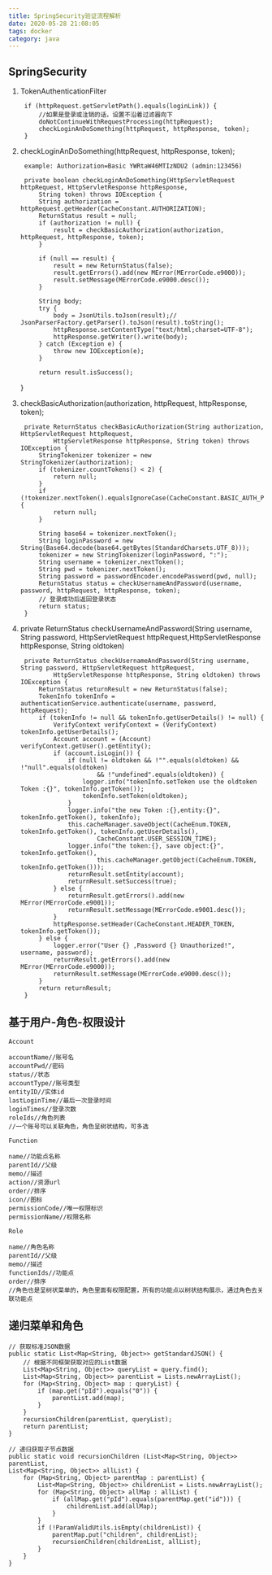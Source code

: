 ```yaml
---
title: SpringSecurity验证流程解析
date: 2020-05-28 21:08:05
tags: docker
category: java
---
```


## SpringSecurity ##

1. TokenAuthenticationFilter
 
		if (httpRequest.getServletPath().equals(loginLink)) {
			//如果是登录或注销的话，设置不沿着过滤器向下
			doNotContinueWithRequestProcessing(httpRequest);
			checkLoginAnDoSomething(httpRequest, httpResponse, token);
		}

2. checkLoginAnDoSomething(httpRequest, httpResponse, token);

		example: Authorization=Basic YWRtaW46MTIzNDU2 (admin:123456)

		private boolean checkLoginAnDoSomething(HttpServletRequest httpRequest, HttpServletResponse httpResponse,
			String token) throws IOException {
			String authorization = httpRequest.getHeader(CacheConstant.AUTHORIZATION);
			ReturnStatus result = null;
			if (authorization != null) {
				result = checkBasicAuthorization(authorization, httpRequest, httpResponse, token);
			}
	
			if (null == result) {
				result = new ReturnStatus(false);
				result.getErrors().add(new MError(MErrorCode.e9000));
				result.setMessage(MErrorCode.e9000.desc());
			}
	
			String body;
			try {
				body = JsonUtils.toJson(result);// JsonParserFactory.getParser().toJson(result).toString();
				httpResponse.setContentType("text/html;charset=UTF-8");
				httpResponse.getWriter().write(body);
			} catch (Exception e) {
				throw new IOException(e);
			}
	
			return result.isSuccess();
	}

3. checkBasicAuthorization(authorization, httpRequest, httpResponse, token);

	    private ReturnStatus checkBasicAuthorization(String authorization, HttpServletRequest httpRequest,
				HttpServletResponse httpResponse, String token) throws IOException {
			StringTokenizer tokenizer = new StringTokenizer(authorization);
			if (tokenizer.countTokens() < 2) {
				return null;
			}
			if (!tokenizer.nextToken().equalsIgnoreCase(CacheConstant.BASIC_AUTH_PREFIX)) {
				return null;
			}
	
			String base64 = tokenizer.nextToken();
			String loginPassword = new String(Base64.decode(base64.getBytes(StandardCharsets.UTF_8)));
			tokenizer = new StringTokenizer(loginPassword, ":");
			String username = tokenizer.nextToken();
			String pwd = tokenizer.nextToken();
			String password = passwordEncoder.encodePassword(pwd, null);
			ReturnStatus status = checkUsernameAndPassword(username, password, httpRequest, httpResponse, token);
			// 登录成功后返回登录状态
			return status;
		}

3. private ReturnStatus checkUsernameAndPassword(String username, String password, HttpServletRequest httpRequest,HttpServletResponse httpResponse, String oldtoken)

		private ReturnStatus checkUsernameAndPassword(String username, String password, HttpServletRequest httpRequest,
				HttpServletResponse httpResponse, String oldtoken) throws IOException {
			ReturnStatus returnResult = new ReturnStatus(false);
			TokenInfo tokenInfo = authenticationService.authenticate(username, password, httpRequest);
			if (tokenInfo != null && tokenInfo.getUserDetails() != null) {
				VerifyContext verifyContext = (VerifyContext) tokenInfo.getUserDetails();
				Account account = (Account) verifyContext.getUser().getEntity();
				if (account.isLogin()) {
					if (null != oldtoken && !"".equals(oldtoken) && !"null".equals(oldtoken)
							&& !"undefined".equals(oldtoken)) {
						logger.info("tokenInfo.setToken use the oldtoken Token :{}", tokenInfo.getToken());
						tokenInfo.setToken(oldtoken);
					}
					logger.info("the new Token :{},entity:{}", tokenInfo.getToken(), tokenInfo);
					this.cacheManager.saveObject(CacheEnum.TOKEN, tokenInfo.getToken(), tokenInfo.getUserDetails(),
							CacheConstant.USER_SESSION_TIME);
					logger.info("the token:{}, save object:{}", tokenInfo.getToken(),
							this.cacheManager.getObject(CacheEnum.TOKEN, tokenInfo.getToken()));
					returnResult.setEntity(account);
					returnResult.setSuccess(true);
				} else {
					returnResult.getErrors().add(new MError(MErrorCode.e9001));
					returnResult.setMessage(MErrorCode.e9001.desc());
				}
				httpResponse.setHeader(CacheConstant.HEADER_TOKEN, tokenInfo.getToken());
			} else {
				logger.error("User {} ,Password {} Unauthorized!", username, password);
				returnResult.getErrors().add(new MError(MErrorCode.e9000));
				returnResult.setMessage(MErrorCode.e9000.desc());
			}
			return returnResult;
		}

## 基于用户-角色-权限设计 ##

	Account

	accountName//账号名
	accountPwd//密码
	status//状态
	accountType//账号类型
	entityID//实体id
	lastLoginTime//最后一次登录时间
	loginTimes//登录次数
	roleIds//角色列表
	//一个账号可以关联角色，角色呈树状结构，可多选
	
	Function
	
	name//功能点名称
	parentId//父级
	memo//描述
	action//资源url
	order//排序
	icon//图标
	permissionCode//唯一权限标识
	permissionName//权限名称

	Role

	name//角色名称
	parentId//父级
	memo//描述
	functionIds//功能点
	order//排序
	//角色也是呈树状菜单的，角色里面有权限配置，所有的功能点以树状结构展示，通过角色去关联功能点

## 递归菜单和角色 ##

	// 获取标准JSON数据
    public static List<Map<String, Object>> getStandardJSON() {
        // 根据不同框架获取对应的List数据
        List<Map<String, Object>> queryList = query.find();
        List<Map<String, Object>> parentList = Lists.newArrayList();
        for (Map<String, Object> map : queryList) {
            if (map.get("pId").equals("0")) {
                parentList.add(map);
            }
        }    
        recursionChildren(parentList, queryList);
        return parentList;
    }
    
    // 递归获取子节点数据
    public static void recursionChildren (List<Map<String, Object>> parentList, 
	List<Map<String, Object>> allList) {
        for (Map<String, Object> parentMap : parentList) {
            List<Map<String, Object>> childrenList = Lists.newArrayList();
            for (Map<String, Object> allMap : allList) {
                if (allMap.get("pId").equals(parentMap.get("id"))) {
                    childrenList.add(allMap);
                }
            }
            if (!ParamValidUtils.isEmpty(childrenList)) {
                parentMap.put("children", childrenList);
                recursionChildren(childrenList, allList);
            }
        }
    }